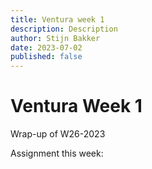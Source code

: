 ```yaml
---
title: Ventura week 1
description: Description
author: Stijn Bakker
date: 2023-07-02
published: false
---
```


# Ventura Week 1

Wrap-up of W26-2023

Assignment this week:

>
